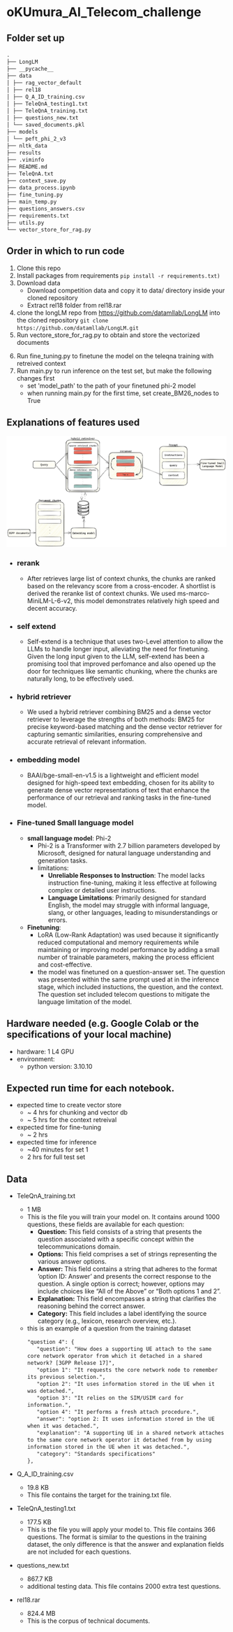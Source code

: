 # oKUmura_AI_Telecom_challenge
## Folder set up
<!--├── .lightning_studio -->
```
.
├── LongLM
├── __pycache__
├── data
│ ├── rag_vector_default
│ ├── rel18
│ ├── Q_A_ID_training.csv
│ ├── TeleQnA_testing1.txt
│ ├── TeleQnA_training.txt
│ ├── questions_new.txt
│ └── saved_documents.pkl
├── models
│ └── peft_phi_2_v3
├── nltk_data
├── results
├── .viminfo
├── README.md
├── TeleQnA.txt
├── context_save.py
├── data_process.ipynb
├── fine_tuning.py
├── main_temp.py
├── questions_answers.csv
├── requirements.txt
├── utils.py
└── vector_store_for_rag.py
```
## Order in which to run code
1. Clone this repo
2. Install packages from requirements ``pip install -r requirements.txt)``
3. Download data
   - Download competition data and copy it to data/ directory inside your cloned repository
   - Extract rel18 folder from rel18.rar
4. clone the longLM repo from https://github.com/datamllab/LongLM into the cloned repository ``git clone https://github.com/datamllab/LongLM.git``
5. Run vectore_store_for_rag.py to obtain and store the vectorized documents
<!-- added flash_attn to requirements.txt -->
6. Run fine_tuning.py to finetune the model on the teleqna training with retreived context
7. Run main.py to run inference on the test set, but make the following changes first
   - set 'model_path' to the path of your finetuned phi-2 model
   - when running main.py for the first time, set create_BM26_nodes to True
   
## Explanations of features used
<!-- add node that mentions the base code's source -->
<!-- architecture -->
![figure](figures/v_3.1.png)
- ### rerank
   * After retrieves large list of context chunks, the chunks are ranked based on the relevancy score from a cross-encoder. A shortlist is derived the reranke list of context chunks. We used ms-marco-MiniLM-L-6-v2, this model demonstrates relatively high speed and decent accuracy.

- ### self extend
   * Self-extend is a technique that uses two-Level attention to allow the LLMs to handle longer input, alleviating the need for finetuning. Given the long input given to the LLM, self-extend has been a promising tool that improved perfomance and also opened up the door for techniques like semantic chunking, where the chunks are naturally long, to be effectively used. 

- ### hybrid retriever
   * We used a hybrid retriever combining BM25 and a dense vector retriever to leverage the strengths of both methods: BM25 for precise keyword-based matching and the dense vector retriever for capturing semantic similarities, ensuring comprehensive and accurate retrieval of relevant information.

- ### embedding model
   * BAAI/bge-small-en-v1.5 is a lightweight and efficient model designed for high-speed text embedding, chosen for its ability to generate dense vector representations of text that enhance the performance of our retrieval and ranking tasks in the fine-tuned model.

- ### Fine-tuned Small language model
   * **small language model**: Phi-2
      - Phi-2 is a Transformer with 2.7 billion parameters developed by Microsoft, designed for natural language understanding and generation tasks.
      - limitations:
         - **Unreliable Responses to Instruction**: The model lacks instruction fine-tuning, making it less effective at following complex or detailed user instructions.
         - **Language Limitations**: Primarily designed for standard English, the model may struggle with informal language, slang, or other languages, leading to misunderstandings or errors.
   * **Finetuning**:
      - LoRA (Low-Rank Adaptation) was used because it significantly reduced computational and memory requirements while maintaining or improving model performance by adding a small number of trainable parameters, making the process efficient and cost-effective.
      - the model was finetuned on a question-answer set. The question was presented within the same prompt used at in the inference stage, which included instuctions, the question, and the context. The question set included telecom questions to mitigate the language limitation of the model.

## Hardware needed (e.g. Google Colab or the specifications of your local machine)
- hardware: 1 L4 GPU
- environment: 
   - python version: 3.10.10

## Expected run time for each notebook. 
<!-- This will be useful to the review team for time and resource allocation. -->
* expected time to create vector store 
   * ~ 4 hrs for chunking and vector db
   * ~ 5 hrs for the context retreival
* expected time for fine-tuning
   * ~ 2 hrs
* expected time for inference
   * ~40 minutes for set 1
   * 2 hrs for full test set



## Data


* TeleQnA_training.txt
   * 1 MB
   * This is the file you will train your model on. It contains around 1000 questions, these fields are available for each question:
      - **Question:** This field consists of a string that presents the question associated with a specific concept within the telecommunications domain.
      - **Options:** This field comprises a set of strings representing the various answer options.
      - **Answer:** This field contains a string that adheres to the format ’option ID: Answer’ and presents the correct response to the question. A single option is correct; however, options may include choices like “All of the Above” or “Both options 1 and 2”.
      - **Explanation:** This field encompasses a string that clarifies the reasoning behind the correct answer.
      - **Category:** This field includes a label identifying the source category (e.g., lexicon, research overview, etc.).
   * this is an example of a question from the training dataset
      ```
      "question 4": {
         "question": "How does a supporting UE attach to the same core network operator from which it detached in a shared network? [3GPP Release 17]",
         "option 1": "It requests the core network node to remember its previous selection.",
         "option 2": "It uses information stored in the UE when it was detached.",
         "option 3": "It relies on the SIM/USIM card for information.",
         "option 4": "It performs a fresh attach procedure.",
         "answer": "option 2: It uses information stored in the UE when it was detached.",
         "explanation": "A supporting UE in a shared network attaches to the same core network operator it detached from by using information stored in the UE when it was detached.",
         "category": "Standards specifications"
      },
      ```

* Q_A_ID_training.csv
   * 19.8 KB
   * This file contains the target for the training.txt file.

* TeleQnA_testing1.txt
   * 177.5 KB
   * This is the file you will apply your model to. This file contains 366 questions. The format is similar to the questions in the training dataset, the only difference is that the answer and explanation fields are not included for each questions.

* questions_new.txt
   * 867.7 KB
   * additional testing data. This file contains 2000 extra test questions.

* rel18.rar
   * 824.4 MB
   * This is the corpus of technical documents.

<!-- we might need to add the teleqna.json file here too -->